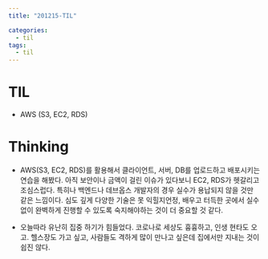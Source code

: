 ```yaml
---
title: "201215-TIL"

categories:
  - til
tags:
  - til
---
```

# TIL
 - AWS (S3, EC2, RDS)

 

# Thinking
 - AWS(S3, EC2, RDS)를 활용해서 클라이언트, 서버, DB를 업로드하고 배포시키는 연습을 해봤다. 아직 보안이나 금액이 걸린 이슈가 있다보니 EC2, RDS가 헷갈리고 조심스럽다. 특히나 백엔드나 데브옵스 개발자의 경우 실수가 용납되지 않을 것만 같은 느낌이다. 심도 깊게 다양한 기술은 못 익힐지언정, 배우고 터득한 곳에서 실수 없이 완벽하게 진행할 수 있도록 숙지해야하는 것이 더 중요할 것 같다.

 - 오늘따라 유난히 집중 하기가 힘들었다. 코로나로 세상도 흉흉하고, 인생 현타도 오고. 헬스장도 가고 싶고, 사람들도 격하게 많이 만나고 싶은데 집에서만 지내는 것이 쉽진 않다.